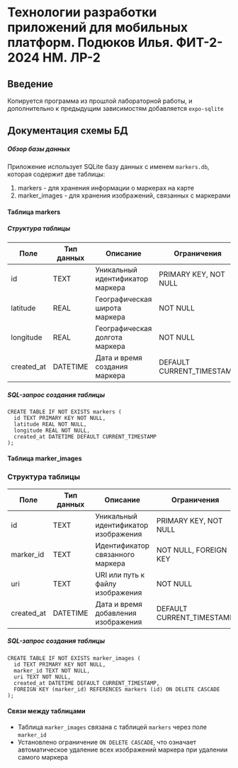 # Технологии разработки приложений для мобильных платформ. Подюков Илья. ФИТ-2-2024 НМ. ЛР-2

## Введение

Копируется программа из прошлой лабораторной работы, и дополнительно к предыдущим зависимостям добавляется `expo-sqlite`

## Документация схемы БД

##### Обзор базы данных

Приложение использует SQLite базу данных с именем `markers.db`, которая содержит две таблицы:

1. markers - для хранения информации о маркерах на карте
2. marker_images - для хранения изображений, связанных с маркерами

#### Таблица markers

##### Структура таблицы

| Поле       | Тип данных | Описание                         | Ограничения               |
| ---------- | ---------- | -------------------------------- | ------------------------- |
| id         | TEXT       | Уникальный идентификатор маркера | PRIMARY KEY, NOT NULL     |
| latitude   | REAL       | Географическая широта маркера    | NOT NULL                  |
| longitude  | REAL       | Географическая долгота маркера   | NOT NULL                  |
| created_at | DATETIME   | Дата и время создания маркера    | DEFAULT CURRENT_TIMESTAMP |

##### SQL-запрос создания таблицы

```
CREATE TABLE IF NOT EXISTS markers (
  id TEXT PRIMARY KEY NOT NULL,
  latitude REAL NOT NULL,
  longitude REAL NOT NULL,
  created_at DATETIME DEFAULT CURRENT_TIMESTAMP
);
```

#### Таблица marker_images

### Структура таблицы

| Поле       | Тип данных | Описание                             | Ограничения               |
| ---------- | ---------- | ------------------------------------ | ------------------------- |
| id         | TEXT       | Уникальный идентификатор изображения | PRIMARY KEY, NOT NULL     |
| marker_id  | TEXT       | Идентификатор связанного маркера     | NOT NULL, FOREIGN KEY     |
| uri        | TEXT       | URI или путь к файлу изображения     | NOT NULL                  |
| created_at | DATETIME   | Дата и время добавления изображения  | DEFAULT CURRENT_TIMESTAMP |

##### SQL-запрос создания таблицы

```
CREATE TABLE IF NOT EXISTS marker_images (
  id TEXT PRIMARY KEY NOT NULL,
  marker_id TEXT NOT NULL,
  uri TEXT NOT NULL,
  created_at DATETIME DEFAULT CURRENT_TIMESTAMP,
  FOREIGN KEY (marker_id) REFERENCES markers (id) ON DELETE CASCADE
);
```

#### Связи между таблицами

- Таблица `marker_images` связана с таблицей `markers` через поле `marker_id`
- Установлено ограничение `ON DELETE CASCADE`, что означает автоматическое удаление всех изображений маркера при удалении самого маркера

